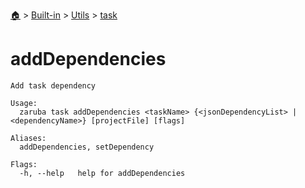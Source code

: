 <!--startTocHeader-->
[🏠](../../../README.md) > [Built-in](../../README.md) > [Utils](../README.md) > [task](README.md)
# addDependencies
<!--endTocHeader-->

```
Add task dependency

Usage:
  zaruba task addDependencies <taskName> {<jsonDependencyList> | <dependencyName>} [projectFile] [flags]

Aliases:
  addDependencies, setDependency

Flags:
  -h, --help   help for addDependencies

```

<!--startTocSubtopic-->
<!--endTocSubtopic-->